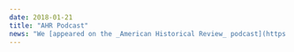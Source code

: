 ```yaml
---
date: 2018-01-21
title: "AHR Podcast"
news: "We [appeared on the _American Historical Review_ podcast](https://ahrinterview.libsyn.com/2018/01) with editor Konstantin Dierks to talk about our upcoming article on the Field Code."
---
```


